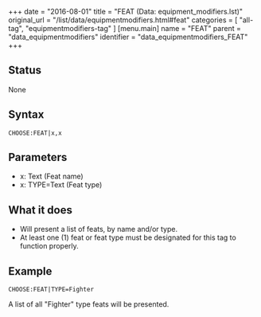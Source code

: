 +++
date = "2016-08-01"
title = "FEAT (Data: equipment_modifiers.lst)"
original_url = "/list/data/equipmentmodifiers.html#feat"
categories = [ "all-tag", "equipmentmodifiers-tag" ]
[menu.main]
    name = "FEAT"
    parent = "data_equipmentmodifiers"
    identifier = "data_equipmentmodifiers_FEAT"
+++

## Status

None

## Syntax

`CHOOSE:FEAT|x,x`

## Parameters

-   x: Text (Feat name)
-   x: TYPE=Text (Feat type)



What it does
------------

-   Will present a list of feats, by name and/or type.
-   At least one (1) feat or feat type must be designated for this tag
    to function properly.

Example
-------

`CHOOSE:FEAT|TYPE=Fighter`

A list of all "Fighter" type feats will be presented.

